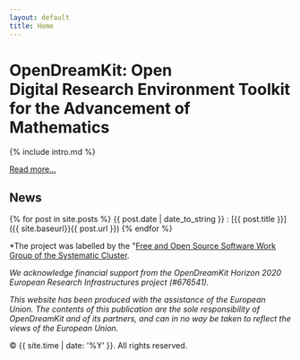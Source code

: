```yaml
---
layout: default
title: Home
---
```


# OpenDreamKit: Open <br>Digital Research Environment Toolkit<br>for the Advancement of Mathematics

{% include intro.md %}

[Read more...](about)


## News

{% for post in site.posts %}
{{ post.date | date_to_string }}
: [{{ post.title }}]({{ site.baseurl}}{{ post.url }})
{% endfor %}

*The project was labelled by the "[Free and Open Source Software Work Group of the Systematic Cluster](http://www.systematic-paris-region.org/en/get-info-topics/free-and-open-source-software).

*We acknowledge financial support from the OpenDreamKit Horizon 2020 European Research Infrastructures project (#676541).*

*This website has been produced with the assistance of the European Union. The contents of this publication are the sole responsibility of OpenDreamKit and of its partners, and can in no way be taken to reflect the views of the European Union.*


<p>&copy; {{ site.time | date: '%Y' }}. All rights reserved.</p>




